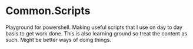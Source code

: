 # Common.Scripts
Playground for powershell. Making useful scripts that I use on day to day basis to get work done. This is also learning ground so treat the content as such. Might be better ways of doing things. 
